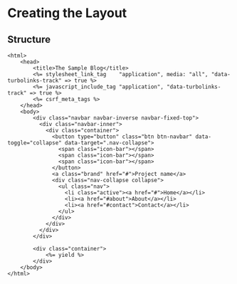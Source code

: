 # Creating the Layout

## Structure
	<html>
		<head>
			<title>The Sample Blog</title>
			<%= stylesheet_link_tag    "application", media: "all", "data-turbolinks-track" => true %>
  			<%= javascript_include_tag "application", "data-turbolinks-track" => true %>
  			<%= csrf_meta_tags %>
		</head>
		<body>
		    <div class="navbar navbar-inverse navbar-fixed-top">
		      <div class="navbar-inner">
		        <div class="container">
		          <button type="button" class="btn btn-navbar" data-toggle="collapse" data-target=".nav-collapse">
		            <span class="icon-bar"></span>
		            <span class="icon-bar"></span>
		            <span class="icon-bar"></span>
		          </button>
		          <a class="brand" href="#">Project name</a>
		          <div class="nav-collapse collapse">
		            <ul class="nav">
		              <li class="active"><a href="#">Home</a></li>
		              <li><a href="#about">About</a></li>
		              <li><a href="#contact">Contact</a></li>
		            </ul>
		          </div>
		        </div>
		      </div>
		    </div>

		    <div class="container">
				<%= yield %>
		    </div>
		</body>
	</html>
